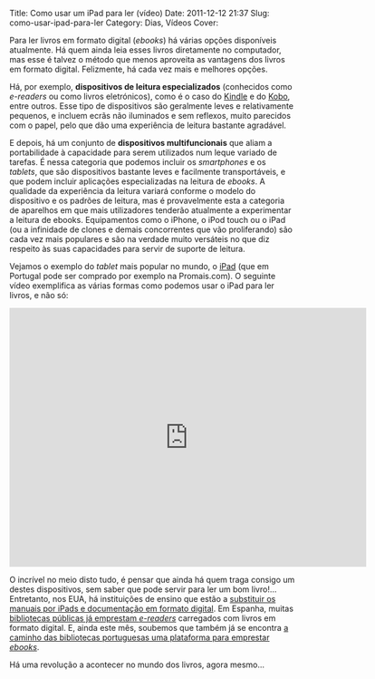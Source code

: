 Title: Como usar um iPad para ler (vídeo)
Date: 2011-12-12 21:37
Slug: como-usar-ipad-para-ler
Category: Dias, Vídeos
Cover: 

Para ler livros em formato digital (*ebooks*) há várias opções disponíveis atualmente. Há quem ainda leia esses livros diretamente no computador, mas esse é talvez o método que menos aproveita as vantagens dos livros em formato digital. Felizmente, há cada vez mais e melhores opções.

Há, por exemplo, **dispositivos de leitura especializados** (conhecidos como *e-readers* ou como livros eletrónicos), como é o caso do [Kindle](https://kindle.amazon.com/) e do [Kobo](http://www.kobobooks.com), entre outros. Esse tipo de dispositivos são geralmente leves e relativamente pequenos, e incluem ecrãs não iluminados e sem reflexos, muito parecidos com o papel, pelo que dão uma experiência de leitura bastante agradável.

E depois, há um conjunto de **dispositivos multifuncionais** que aliam a portabilidade à capacidade para serem utilizados num leque variado de tarefas. É nessa categoria que podemos incluir os *smartphones* e os *tablets*, que são dispositivos bastante leves e facilmente transportáveis, e que podem incluir aplicações especializadas na leitura de *ebooks*. A qualidade da experiência da leitura variará conforme o modelo do dispositivo e os padrões de leitura, mas é provavelmente esta a categoria de aparelhos em que mais utilizadores tenderão atualmente a experimentar a leitura de ebooks. Equipamentos como o iPhone, o iPod touch ou o iPad (ou a infinidade de clones e demais concorrentes que vão proliferando) são cada vez mais populares e são na verdade muito versáteis no que diz respeito às suas capacidades para servir de suporte de leitura. 

Vejamos o exemplo do *tablet* mais popular no mundo, o [iPad](https://www.apple.com/pt/ibooks/) (que em Portugal pode ser comprado por exemplo na Promais.com). O seguinte vídeo exemplifica as várias formas como podemos usar o iPad para ler livros, e não só:

<iframe width="630" height="457" src="http://www.youtube.com/embed/Jh3BRB_cQ8o?rel=0" frameborder="0" allowfullscreen></iframe>

O incrível no meio disto tudo, é pensar que ainda há quem traga consigo um destes dispositivos, sem saber que pode servir para ler um bom livro!… Entretanto, nos EUA, há instituições de ensino que estão a [substituir os manuais por iPads e documentação em formato digital](http://blogs.wsj.com/digits/2011/01/22/using-an-ipad-as-a-textbook/). Em Espanha, muitas [bibliotecas públicas já emprestam *e-readers*](http://oglobo.globo.com/tecnologia/bibliotecas-da-espanha-comecam-emprestar-livros-em-readers-2826238) carregados com livros em formato digital. E, ainda este mês, soubemos que também já se encontra [a caminho das bibliotecas portuguesas uma plataforma para emprestar *ebooks*](http://tek.sapo.pt/noticias/computadores/bibliotecas_portuguesas_ganham_plataforma_par_1206040.html).

Há uma revolução a acontecer no mundo dos livros, agora mesmo...
